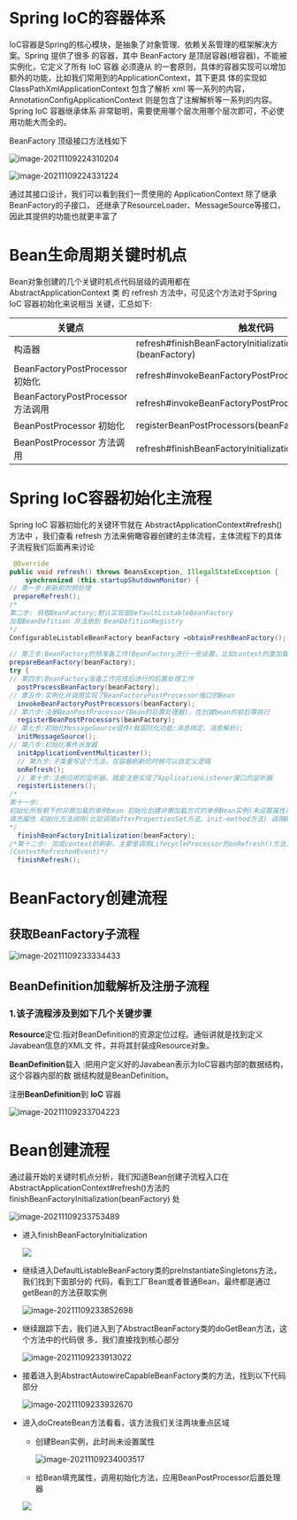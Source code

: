 

# **Spring IoC**的容器体系

IoC容器是Spring的核心模块，是抽象了对象管理、依赖关系管理的框架解决方案。Spring 提供了很多 的容器，其中 BeanFactory 是顶层容器(根容器)，不能被实例化，它定义了所有 IoC 容器 必须遵从 的一套原则，具体的容器实现可以增加额外的功能，比如我们常用到的ApplicationContext，其下更具 体的实现如 ClassPathXmlApplicationContext 包含了解析 xml 等一系列的内容， AnnotationConfigApplicationContext 则是包含了注解解析等一系列的内容。Spring IoC 容器继承体系 非常聪明，需要使用哪个层次用哪个层次即可，不必使用功能大而全的。

BeanFactory 顶级接口方法栈如下

![image-20211109224310204](https://cdn.wuzx.cool/image-20211109224310204.png)

![image-20211109224331224](https://cdn.wuzx.cool/image-20211109224331224.png)

通过其接口设计，我们可以看到我们一贯使用的 ApplicationContext 除了继承BeanFactory的子接口， 还继承了ResourceLoader、MessageSource等接口，因此其提供的功能也就更丰富了

# B**ean**生命周期关键时机点

Bean对象创建的几个关键时机点代码层级的调用都在 AbstractApplicationContext 类 的 refresh 方法中，可⻅这个方法对于Spring IoC 容器初始化来说相当 关键，汇总如下:

| 关键点                            | 触发代码                                                     |
| --------------------------------- | ------------------------------------------------------------ |
| 构造器                            | refresh#finishBeanFactoryInitialization(beanFactory)(beanFactory) |
| BeanFactoryPostProcessor 初始化   | refresh#invokeBeanFactoryPostProcessors(beanFactory)         |
| BeanFactoryPostProcessor 方法调用 | refresh#invokeBeanFactoryPostProcessors(beanFactory)         |
| BeanPostProcessor 初始化          | registerBeanPostProcessors(beanFactory)                      |
| BeanPostProcessor 方法调用        | refresh#finishBeanFactoryInitialization(beanFactory)         |

# **Spring IoC**容器初始化主流程

Spring IoC 容器初始化的关键环节就在 AbstractApplicationContext#refresh() 方法中 ，我们查看 refresh 方法来俯瞰容器创建的主体流程，主体流程下的具体子流程我们后面再来讨论

``` java
 @Override
public void refresh() throws BeansException, IllegalStateException {
    synchronized (this.startupShutdownMonitor) {
// 第一步:刷新前的预处理 
 prepareRefresh();
/*
第二步: 获取BeanFactory;默认实现是DefaultListableBeanFactory
加载BeanDefition 并注册到 BeanDefitionRegistry
*/ 
ConfigurableListableBeanFactory beanFactory =obtainFreshBeanFactory();
      
// 第三步:BeanFactory的预准备工作(BeanFactory进行一些设置，比如context的类加载器等)
prepareBeanFactory(beanFactory);
try {
// 第四步:BeanFactory准备工作完成后进行的后置处理工作 
  postProcessBeanFactory(beanFactory);
// 第五步:实例化并调用实现了BeanFactoryPostProcessor接口的Bean 	  
  invokeBeanFactoryPostProcessors(beanFactory);
// 第六步:注册BeanPostProcessor(Bean的后置处理器)，在创建bean的前后等执行
  registerBeanPostProcessors(beanFactory);
// 第七步:初始化MessageSource组件(做国际化功能;消息绑定，消息解析); 
  initMessageSource();
// 第八步:初始化事件派发器 
  initApplicationEventMulticaster();
  // 第九步:子类重写这个方法，在容器刷新的时候可以自定义逻辑
  onRefresh();
  // 第十步:注册应用的监听器。就是注册实现了ApplicationListener接口的监听器 
  registerListeners(); 
/*
第十一步:
初始化所有剩下的非懒加载的单例bean 初始化创建非懒加载方式的单例Bean实例(未设置属性)
填充属性 初始化方法调用(比如调用afterPropertiesSet方法、init-method方法) 调用BeanPostProcessor(后置处理器)对实例bean进行后置处
*/
  finishBeanFactoryInitialization(beanFactory);
/*第十二步: 完成context的刷新。主要是调用LifecycleProcessor的onRefresh()方法，并且发布事件
(ContextRefreshedEvent)*/
  finishRefresh();
```



# **BeanFactory**创建流程

## 获取**BeanFactory**子流程

![image-20211109233334433](https://cdn.wuzx.cool/image-20211109233334433.png)

## **BeanDefinition**加载解析及注册子流程

### 1.该子流程涉及到如下几个关键步骤

**Resource**定位:指对BeanDefinition的资源定位过程。通俗讲就是找到定义Javabean信息的XML文 件，并将其封装成Resource对象。

**BeanDefinition**载入 :把用户定义好的Javabean表示为IoC容器内部的数据结构，这个容器内部的数 据结构就是BeanDefinition。

注册**BeanDefinition**到 **IoC** 容器

![image-20211109233704223](https://cdn.wuzx.cool/image-20211109233704223.png)

# **Bean**创建流程

通过最开始的关键时机点分析，我们知道Bean创建子流程入口在AbstractApplicationContext#refresh()方法的finishBeanFactoryInitialization(beanFactory) 处

![image-20211109233753489](https://cdn.wuzx.cool/image-20211109233753489.png)

+ 进入finishBeanFactoryInitialization

  ![](https://cdn.wuzx.cool/image-20211109233811062.png)

+ 继续进入DefaultListableBeanFactory类的preInstantiateSingletons方法，我们找到下面部分的 代码，看到工厂Bean或者普通Bean，最终都是通过getBean的方法获取实例

  ![image-20211109233852698](https://cdn.wuzx.cool/image-20211109233852698.png)

+ 继续跟踪下去，我们进入到了AbstractBeanFactory类的doGetBean方法，这个方法中的代码很 多，我们直接找到核心部分

  ![image-20211109233913022](https://cdn.wuzx.cool/image-20211109233913022.png)

+ 接着进入到AbstractAutowireCapableBeanFactory类的方法，找到以下代码部分

  ![image-20211109233932670](https://cdn.wuzx.cool/image-20211109233932670.png)

+ 进入doCreateBean方法看看，该方法我们关注两块重点区域

  + 创建Bean实例，此时尚未设置属性

    ![image-20211109234003517](https://cdn.wuzx.cool/image-20211109234003517.png)

  + 给Bean填充属性，调用初始化方法，应用BeanPostProcessor后置处理器

  ![](https://cdn.wuzx.cool/image-20211109234026968.png)